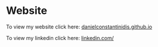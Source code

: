 Website
=======

To view my website click here: <a href="http://danielconstantinidis.github.io">danielconstantinidis.github.io</a>

To view my linkedin click here: <a href="http://linkedin.com/in/danielconstantinidis">linkedin.com/</a>
